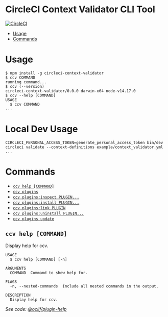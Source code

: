 CircleCI Context Validator CLI Tool
=================

[![CircleCI](https://circleci.com/gh/armakuni/circleci-context-validator/tree/main.svg?style=shield)](https://circleci.com/gh/armakuni/circleci-context-validator/tree/main)

<!-- toc -->
* [Usage](#usage)
* [Commands](#commands)
<!-- tocstop -->
# Usage
<!-- usage -->
```sh-session
$ npm install -g circleci-context-validator
$ ccv COMMAND
running command...
$ ccv (--version)
circleci-context-validator/0.0.0 darwin-x64 node-v14.17.0
$ ccv --help [COMMAND]
USAGE
  $ ccv COMMAND
...
```
<!-- usagestop -->

# Local Dev Usage
<!-- usage -->
```sh-session
CIRCLECI_PERSONAL_ACCESS_TOKEN=generate_personal_access_token bin/dev circleci validate --context-definitions example/context_validator.yml
...
```
<!-- usagestop -->
# Commands
<!-- commands -->
* [`ccv help [COMMAND]`](#ccv-help-command)
* [`ccv plugins`](#ccv-plugins)
* [`ccv plugins:inspect PLUGIN...`](#ccv-pluginsinspect-plugin)
* [`ccv plugins:install PLUGIN...`](#ccv-pluginsinstall-plugin)
* [`ccv plugins:link PLUGIN`](#ccv-pluginslink-plugin)
* [`ccv plugins:uninstall PLUGIN...`](#ccv-pluginsuninstall-plugin)
* [`ccv plugins update`](#ccv-plugins-update)

## `ccv help [COMMAND]`

Display help for ccv.

```
USAGE
  $ ccv help [COMMAND] [-n]

ARGUMENTS
  COMMAND  Command to show help for.

FLAGS
  -n, --nested-commands  Include all nested commands in the output.

DESCRIPTION
  Display help for ccv.
```

_See code: [@oclif/plugin-help](https://github.com/oclif/plugin-help/blob/v5.1.10/src/commands/help.ts)_

<!-- commandsstop -->
